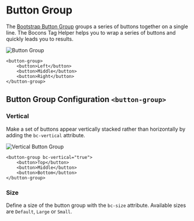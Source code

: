 # Button Group

The [Bootstrap Button Group](https://getbootstrap.com/docs/4.0/components/button-group/) groups a series of buttons together on a single line. The Bocons Tag Helper helps you to wrap a series of buttons and quickly leads you to results.

![Button Group](https://raw.githubusercontent.com/brecons/bootstrap-tag-helper/master/docs/images/button-group_01.PNG)

```markup
<button-group>
    <button>Left</button>
    <button>Middle</button>
    <button>Right</button>
</button-group>
```

## Button Group Configuration `<button-group>`

### Vertical

Make a set of buttons appear vertically stacked rather than horizontally by adding the `bc-vertical` attribute.

![Vertical Button Group](https://raw.githubusercontent.com/brecons/bootstrap-tag-helper/master/docs/images/button-group_02.PNG)

```markup
<button-group bc-vertical="true">
    <button>Top</button>
    <button>Middle</button>
    <button>Bottom</button>
</button-group>
```

### Size

Define a size of the button group with the `bc-size` attribute. Available sizes are `Default`, `Large` or `Small`.